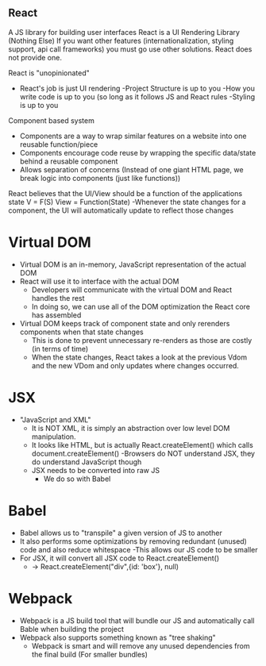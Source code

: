## React
A JS library for building user interfaces
React is a UI Rendering Library (Nothing Else)
If you want other features (internationalization, styling support, api call frameworks) you must go use other solutions.
React does not provide one.

React is "unopinionated" 
- React's job is just UI rendering
  -Project Structure is up to you
  -How you write code is up to you (so long as it follows JS and React rules
  -Styling is up to you

Component based system
 - Components are a way to wrap similar features on a website into one reusable function/piece
 - Components encourage code reuse by wrapping the specific data/state behind a reusable component
 - Allows separation of concerns (Instead of one giant HTML page, we break logic into components (just like functions))

React believes that the UI/View should be a function of the applications state
V = F(S) View = Function(State)
 -Whenever the state changes for a component, the UI will automatically update to reflect those changes

# Virtual DOM

- Virtual DOM is an in-memory, JavaScript representation of the actual DOM
- React will use it to interface with the actual DOM
  - Developers will communicate with the virtual DOM and React handles the rest
  - In doing so, we can use all of the DOM optimization the React core has assembled
- Virtual DOM keeps track of component state and only rerenders components when that state changes
  - This is done to prevent unnecessary re-renders as those are costly (in terms of time)
  - When the state changes, React takes a look at the previous Vdom and the new VDom and only updates
    where changes occurred.

# JSX
- "JavaScript and XML"
  - It is NOT XML, it is simply an abstraction over low level DOM manipulation.
  - It looks like HTML, but is actually React.createElement() which calls document.createElement()
-Browsers do NOT understand JSX, they do understand JavaScript though
  - JSX needs to be converted into raw JS
    - We do so with Babel

# Babel
- Babel allows us to "transpile" a given version of JS to another
- It also performs some optimizations by removing redundant (unused) code and also reduce whitespace
    -This allows our JS code to be smaller
- For JSX, it will convert all JSX code to React.createElement()
    - <div id="box"></div> -> React.createElement("div",{id: 'box'}, null)

# Webpack
- Webpack is a JS build tool that will bundle our JS and automatically call Bable when building the project
- Webpack also supports something known as "tree shaking"
    - Webpack is smart and will remove any unused dependencies from the final build (For smaller bundles)